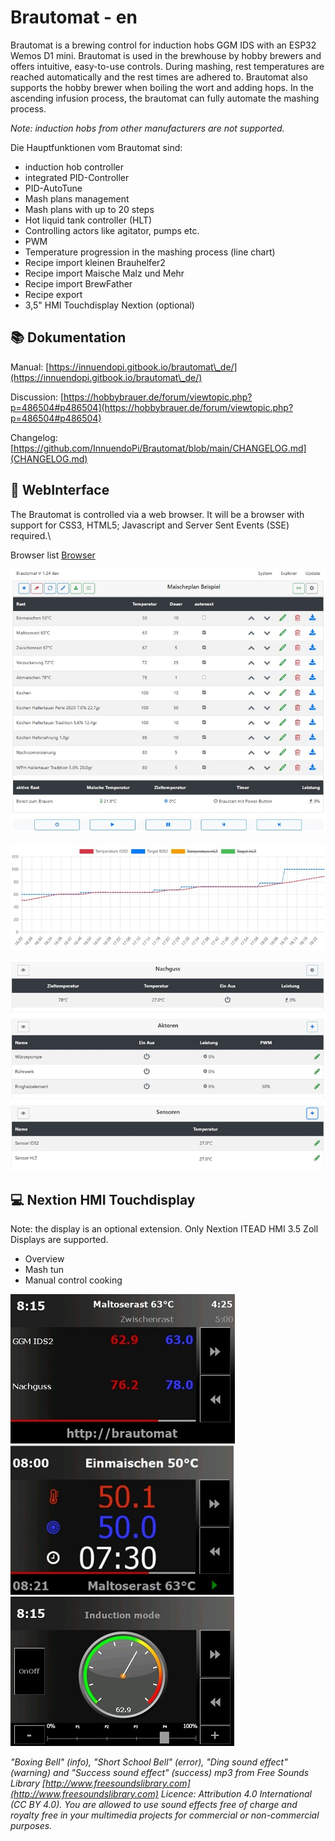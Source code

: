 # Brautomat - en

Brautomat is a brewing control for induction hobs GGM IDS with an ESP32 Wemos D1 mini. Brautomat is used in the brewhouse by hobby brewers and offers intuitive, easy-to-use controls. During mashing, rest temperatures are reached automatically and the rest times are adhered to. Brautomat also supports the hobby brewer when boiling the wort and adding hops. In the ascending infusion process, the brautomat can fully automate the mashing process.

 _Note: induction hobs from other manufacturers are not supported._

Die Hauptfunktionen vom Brautomat sind:

* induction hob controller
* integrated PID-Controller
* PID-AutoTune
* Mash plans management
* Mash plans with up to 20 steps
* Hot liquid tank controller (HLT)
* Controlling actors like agitator, pumps etc.
* PWM
* Temperature progression in the mashing process (line chart)
* Recipe import kleinen Brauhelfer2
* Recipe import Maische Malz und Mehr
* Recipe import BrewFather
* Recipe export
* 3,5" HMI Touchdisplay Nextion (optional)

## 📚 Dokumentation

Manual: [https://innuendopi.gitbook.io/brautomat\_de/](https://innuendopi.gitbook.io/brautomat\_de/)

Discussion: [https://hobbybrauer.de/forum/viewtopic.php?p=486504#p486504](https://hobbybrauer.de/forum/viewtopic.php?p=486504#p486504)

Changelog: [https://github.com/InnuendoPi/Brautomat/blob/main/CHANGELOG.md](CHANGELOG.md)

## 📰 WebInterface

The Brautomat is controlled via a web browser. It will be a browser with support for CSS3, HTML5; Javascript and Server Sent Events (SSE) required.\

Browser list [Browser](https://developer.mozilla.org/en-US/docs/Web/API/Server-sent_events/Using_server-sent_events#browser_compatibility)

![Startseite](/docs/img/brautomat.jpg)

![Startseite](/docs/img/IDS-AutoTune-Ziel.jpg)

![Startseite](/docs/img/brautomat-2.jpg)

## 💻 Nextion HMI Touchdisplay

Note: the display is an optional extension. Only Nextion ITEAD HMI 3.5 Zoll Displays are supported.

* Overview
* Mash tun
* Manual control cooking

![Overview](/docs/img/kettlepage-sm.jpg) ![Mash tun](/docs/img/brewpage-sm.jpg) ![Manual control](/docs/img/induction-mode-sm.jpg)

_"Boxing Bell" (info), "Short School Bell" (error), "Ding sound effect" (warning) and "Success sound effect" (success) mp3 from Free Sounds Library [http://www.freesoundslibrary.com](http://www.freesoundslibrary.com) Licence: Attribution 4.0 International (CC BY 4.0). You are allowed to use sound effects free of charge and royalty free in your multimedia projects for commercial or non-commercial purposes._
